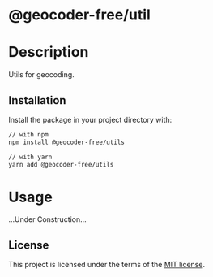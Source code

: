 # @geocoder-free/util

# Description

Utils for geocoding.

## Installation

Install the package in your project directory with:

```sh
// with npm
npm install @geocoder-free/utils

// with yarn
yarn add @geocoder-free/utils
```

# Usage

...Under Construction...

## License

This project is licensed under the terms of the
[MIT license](/LICENSE).

